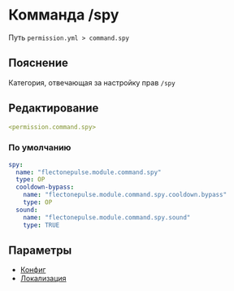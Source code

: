# Комманда /spy
Путь `permission.yml > command.spy`

## Пояснение
Категория, отвечающая за настройку прав `/spy`

## Редактирование
```yaml
<permission.command.spy>
```

### По умолчанию
```yaml
spy:
  name: "flectonepulse.module.command.spy"
  type: OP
  cooldown-bypass:
    name: "flectonepulse.module.command.spy.cooldown.bypass"
    type: OP
  sound:
    name: "flectonepulse.module.command.spy.sound"
    type: TRUE
```

## Параметры

- [Конфиг](/docs/command/spy/)
- [Локализация](/docs/localizations/ru_ru/command/spy/)

<!--@include: @/parts/permission/permissionTier3.md-->
<!--@include: @/parts/permission/cooldown.md-->
<!--@include: @/parts/permission/sound.md-->

